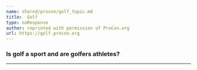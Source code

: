 ```yaml
---
name: shared/procon/golf_topic.md
title:  Golf 
type: noResponse
author: reprinted with permission of ProCon.org
url: https://golf.procon.org 
---
```


###  Is golf a sport and are golfers athletes?

---

